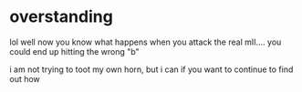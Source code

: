 # overstanding

lol well now you know what happens when you attack the real mII.... you could end up hitting the wrong "b"

i am not trying to toot my own horn, but i can if you want to continue to find out how
